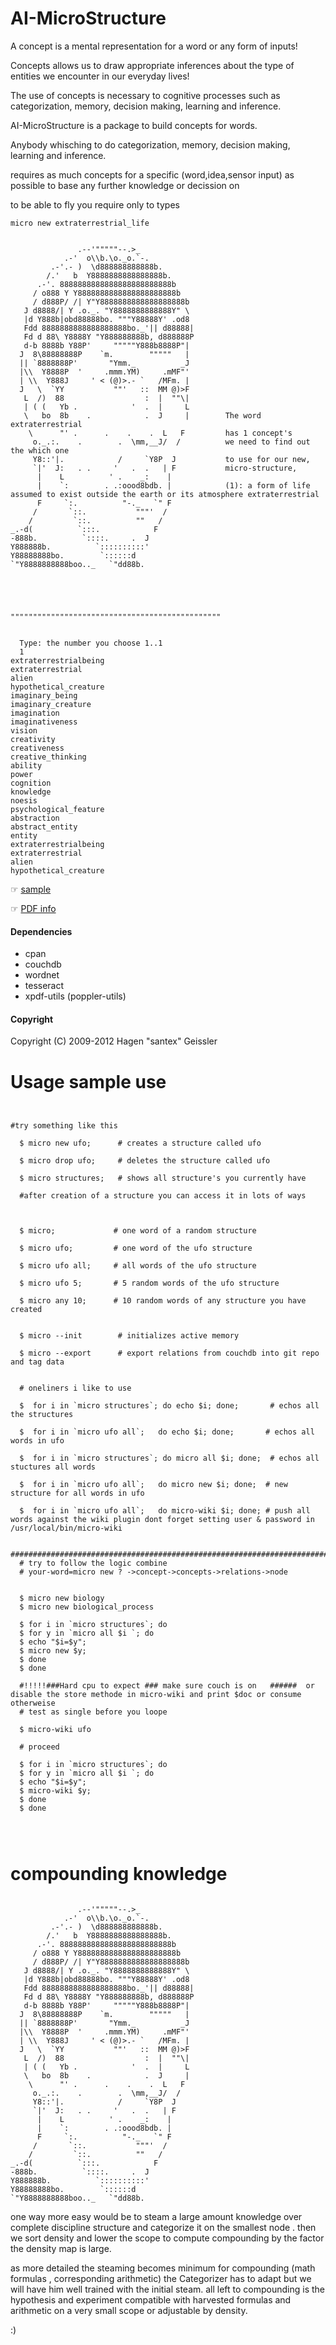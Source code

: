 AI-MicroStructure
=================

A concept is a mental representation for a word or any form of inputs!

Concepts allows us to draw appropriate inferences about the type of entities we encounter in our everyday lives!

The use of concepts is necessary to cognitive processes such as categorization, memory, decision making, learning and inference.

AI-MicroStructure is a package to build concepts for words.

Anybody whisching to do categorization, memory, decision making, learning and inference.

requires as much concepts for a specific (word,idea,sensor input) as possible to base any further knowledge or decission on

to be able to fly you require only to types

```
micro new extraterrestrial_life


               .--'"""""--.>_
            .-'  o\\b.\o._o.`-.
         .-'.- )  \d888888888888b.
        /.'   b  Y8888888888888888b.
      .-'. 8888888888888888888888888b
     / o888 Y Y8888888888888888888888b
     / d888P/ /| Y"Y8888888888888888888b
   J d8888/| Y .o._. "Y8888888888888Y" \
   |d Y888b|obd88888bo. """Y88888Y' .od8
   Fdd 8888888888888888888bo._'|| d88888|
   Fd d 88\ Y8888Y "Y888888888b, d888888P
   d-b 8888b Y88P'     """""Y888b8888P"|
  J  8\88888888P    `m.        """""   |
  || `8888888P'       "Ymm._          _J
  |\\  Y8888P  '     .mmm.YM)     .mMF"'
  | \\  Y888J     ' < (@)>.- `   /MFm. |
  J   \  `YY           ""'   ::  MM @)>F
   L  /)  88                  :  |  ""\|
   | ( (   Yb .            '  .  |     L
   \   bo  8b    .            .  J     |        The word extraterrestrial
    \      "' .      .    .    .  L   F         has 1 concept's
     o._.:.    .        .  \mm,__J/  /          we need to find out the which one
     Y8::'|.            /     `Y8P  J           to use for our new,
     `|'  J:   . .     '   .  .   | F           micro-structure,
      |    L          ' .    _:    |            
      |    `:        . .:oood8bdb. |            (1): a form of life assumed to exist outside the earth or its atmosphere extraterrestrial
      F     `:.          "-._   `" F            
     /       `::.           """'  /             
    /         `::.          ""   /              
_.-d(          `:::.            F               
-888b.          `::::.     .  J                 
Y888888b.          `::::::::::'                 
Y88888888bo.        `::::::d                    
`"Y8888888888boo.._   `"dd88b.                  





"""""""""""""""""""""""""""""""""""""""""""""""


  Type: the number you choose 1..1
  1
extraterrestrialbeing
extraterrestrial
alien
hypothetical_creature
imaginary_being
imaginary_creature
imagination
imaginativeness
vision
creativity
creativeness
creative_thinking
ability
power
cognition
knowledge
noesis
psychological_feature
abstraction
abstract_entity
entity
extraterrestrialbeing
extraterrestrial
alien
hypothetical_creature

``` 




  ☞ [sample](http://quantup.com)

  ☞ [PDF info](https://github.com/santex/active-memory/raw/master/start-here.pdf)



#### Dependencies

* cpan
* couchdb
* wordnet
* tesseract
* xpdf-utils (poppler-utils)

#### Copyright

  Copyright (C) 2009-2012 Hagen "santex" Geissler


# Usage sample use 

```


#try something like this

  $ micro new ufo;      # creates a structure called ufo

  $ micro drop ufo;     # deletes the structure called ufo

  $ micro structures;   # shows all structure's you currently have

  #after creation of a structure you can access it in lots of ways



  $ micro;             # one word of a random structure

  $ micro ufo;         # one word of the ufo structure

  $ micro ufo all;     # all words of the ufo structure

  $ micro ufo 5;       # 5 random words of the ufo structure

  $ micro any 10;      # 10 random words of any structure you have created


  $ micro --init        # initializes active memory

  $ micro --export      # export relations from couchdb into git repo and tag data


  # oneliners i like to use

  $  for i in `micro structures`; do echo $i; done;       # echos all the structures

  $  for i in `micro ufo all`;   do echo $i; done;       # echos all words in ufo

  $  for i in `micro structures`; do micro all $i; done;  # echos all stuctures all words

  $  for i in `micro ufo all`;   do micro new $i; done;  # new structure for all words in ufo

  $  for i in `micro ufo all`;   do micro-wiki $i; done; # push all words against the wiki plugin dont forget setting user & password in /usr/local/bin/micro-wiki

  ###################################################################################
  # try to follow the logic combine
  # your-word=micro new ? ->concept->concepts->relations->node


  $ micro new biology
  $ micro new biological_process

  $ for i in `micro structures`; do
  $ for y in `micro all $i `; do
  $ echo "$i=$y";
  $ micro new $y;
  $ done
  $ done

  #!!!!!###Hard cpu to expect ### make sure couch is on   ######  or disable the store methode in micro-wiki and print $doc or consume otherweise
  # test as single before you loope 
  
  $ micro-wiki ufo
  
  # proceed

  $ for i in `micro structures`; do
  $ for y in `micro all $i `; do
  $ echo "$i=$y";
  $ micro-wiki $y;
  $ done
  $ done




```
# compounding knowledge


```
  
               .--'"""""--.>_
            .-'  o\\b.\o._o.`-.
         .-'.- )  \d888888888888b.
        /.'   b  Y8888888888888888b.
      .-'. 8888888888888888888888888b
     / o888 Y Y8888888888888888888888b
     / d888P/ /| Y"Y8888888888888888888b
   J d8888/| Y .o._. "Y8888888888888Y" \
   |d Y888b|obd88888bo. """Y88888Y' .od8
   Fdd 8888888888888888888bo._'|| d88888|
   Fd d 88\ Y8888Y "Y888888888b, d888888P
   d-b 8888b Y88P'     """""Y888b8888P"|
  J  8\88888888P    `m.        """""   |
  || `8888888P'       "Ymm._          _J
  |\\  Y8888P  '     .mmm.YM)     .mMF"'
  | \\  Y888J     ' < (@)>.- `   /MFm. |
  J   \  `YY           ""'   ::  MM @)>F
   L  /)  88                  :  |  ""\|
   | ( (   Yb .            '  .  |     L
   \   bo  8b    .            .  J     |        
    \      "' .      .    .    .  L   F         
     o._.:.    .        .  \mm,__J/  /          
     Y8::'|.            /     `Y8P  J           
     `|'  J:   . .     '   .  .   | F           
      |    L          ' .    _:    |            
      |    `:        . .:oood8bdb. |            
      F     `:.          "-._   `" F            
     /       `::.           """'  /             
    /         `::.          ""   /              
_.-d(          `:::.            F               
-888b.          `::::.     .  J                 
Y888888b.          `::::::::::'                 
Y88888888bo.        `::::::d                    
`"Y8888888888boo.._   `"dd88b.                  
```





one way more easy would be to steam a large amount knowledge over complete discipline structure and categorize it on the smallest node .
then we sort density and lower the scope to compute compounding
by the factor the density map is large.

as more detailed the steaming becomes minimum for compounding (math formulas , corresponding arithmetic)
the Categorizer has to adapt but we will have him well trained with the initial steam.
all left to compounding is the hypothesis and experiment compatible with harvested formulas and arithmetic
on a very small scope or adjustable by density.

:)

